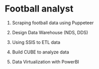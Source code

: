 # Football analyst

1. Scraping football data using Puppeteer

2. Design Data Warehouse (NDS, DDS)

3. Using SSIS to ETL data

4. Build CUBE to analyze data

5. Data Virtualization with PowerBI
